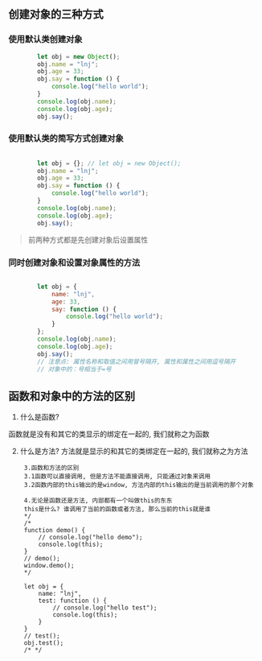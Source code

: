 ## 创建对象的三种方式

### 使用默认类创建对象

``` js
        let obj = new Object();
        obj.name = "lnj";
        obj.age = 33;
        obj.say = function () {
            console.log("hello world");
        }
        console.log(obj.name);
        console.log(obj.age);
        obj.say();
```

### 使用默认类的简写方式创建对象
    
``` js
    
        let obj = {}; // let obj = new Object();
        obj.name = "lnj";
        obj.age = 33;
        obj.say = function () {
            console.log("hello world");
        }
        console.log(obj.name);
        console.log(obj.age);
        obj.say();
```

> 前两种方式都是先创建对象后设置属性     
 
### 同时创建对象和设置对象属性的方法

``` js

        let obj = {
            name: "lnj",
            age: 33,
            say: function () {
                console.log("hello world");
            }
        };
        console.log(obj.name);
        console.log(obj.age);
        obj.say();
        // 注意点: 属性名称和取值之间用冒号隔开, 属性和属性之间用逗号隔开
        // 对象中的：号相当于=号
```

## 函数和对象中的方法的区别

 1. 什么是函数?

函数就是没有和其它的类显示的绑定在一起的, 我们就称之为函数

2. 什么是方法?
方法就是显示的和其它的类绑定在一起的, 我们就称之为方法

        3.函数和方法的区别
        3.1函数可以直接调用, 但是方法不能直接调用, 只能通过对象来调用
        3.2函数内部的this输出的是window, 方法内部的this输出的是当前调用的那个对象

        4.无论是函数还是方法, 内部都有一个叫做this的东东
        this是什么? 谁调用了当前的函数或者方法, 那么当前的this就是谁
        */
        /*
        function demo() {
            // console.log("hello demo");
            console.log(this);
        }
        // demo();
        window.demo();
        */

        let obj = {
            name: "lnj",
            test: function () {
                // console.log("hello test");
                console.log(this);
            }
        }
        // test();
        obj.test();
        /* */